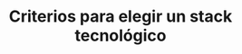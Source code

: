---
title: Criterios para elegir un stack tecnológico
tags: [Java, Elixir, Reactor Project, Nodejs, Software Engineering]
style: 
color: 
description: Comparando Elixir, Reactor, Akka y Node.js
external_url: https://medium.com/bancolombia-tech/criterios-para-elegir-un-stack-tecnol%C3%B3gico-15dfa25764f6
---